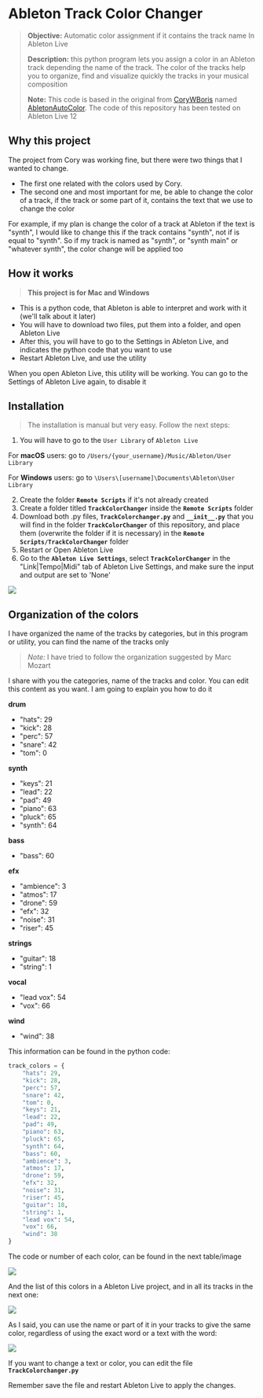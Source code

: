 # Ableton Track Color Changer
> **Objective:** Automatic color assignment if it contains the track name In Ableton Live
>
> **Description:** this python program lets you assign a color in an Ableton track depending the name of the track. The color of the tracks help you to organize, find and visualize quickly the tracks in your musical composition
> 
> **Note:** This code is based in the original from [CoryWBoris](https://github.com/CoryWBoris) named [AbletonAutoColor](https://github.com/CoryWBoris/AbletonAutoColor). The code of this repository has been tested on Ableton Live 12


## Why this project
The project from Cory was working fine, but there were two things that I wanted to change.
* The first one related with the colors used by Cory.
* The second one and most important for me, be able to change the color of a track, if the track or some part of it, contains the text that we use to change the color

For example, if my plan is change the color of a track at Ableton if the text is "synth", I would like to change this if the track contains "synth", not if is equal to "synth". So if my track is named as "synth", or "synth main" or "whatever synth", the color change will be applied too


## How it works
> **This project is for Mac and Windows**

- This is a python code, that Ableton is able to interpret and work with it (we'll talk about it later) 
- You will have to download two files, put them into a folder, and open Ableton Live
- After this, you will have to go to the Settings in Ableton Live, and indicates the python code that you want to use
- Restart Ableton Live, and use the utility

When you open Ableton Live, this utility will be working. You can go to the Settings of Ableton Live again, to disable it


## Installation
> The installation is manual but very easy. Follow the next steps:

1) You will have to go to the `User Library` of `Ableton Live`

For **macOS** users: go to `/Users/{your_username}/Music/Ableton/User Library`

For **Windows** users: go to `\Users\[username]\Documents\Ableton\User Library`

2) Create the folder **`Remote Scripts`** if it's not already created
3) Create a folder titled **`TrackColorChanger`** inside the **`Remote Scripts`** folder
4) Download both .py files, **`TrackColorchanger.py`** and **`__init__.py`** that you will find in the folder **`TrackColorChanger`** of this repository, and place them (overwrite the folder if it is necessary) in the **`Remote Scripts/TrackColorChanger`** folder
5) Restart or Open Ableton Live
6) Go to the **`Ableton Live Settings`**, select **`TrackColorChanger`** in the "Link|Tempo|Midi" tab of Ableton Live Settings, and make sure the input and output are set to 'None'

![](Ableton_Settings.png)


## Organization of the colors
I have organized the name of the tracks by categories, but in this program or utility, you can find the name of the tracks only

> *Note:* I have tried to follow the organization suggested by Marc Mozart

I share with you the categories, name of the tracks and color. You can edit this content as you want. I am going to explain you how to do it

**drum**
- "hats": 29
- "kick": 28
- "perc": 57
- "snare": 42
- "tom": 0

**synth**
- "keys": 21
- "lead": 22
- "pad": 49
- "piano": 63
- "pluck": 65
- "synth": 64

**bass**
- "bass": 60

**efx**
- "ambience": 3
- "atmos": 17
- "drone": 59
- "efx": 32
- "noise": 31
- "riser": 45

**strings**
- "guitar": 18
- "string": 1

**vocal**
- "lead vox": 54
- "vox": 66

**wind**
- "wind": 38

This information can be found in the python code:

```py
track_colors = {
    "hats": 29,
    "kick": 28,
    "perc": 57,
    "snare": 42,
    "tom": 0,
    "keys": 21,
    "lead": 22,
    "pad": 49,
    "piano": 63,
    "pluck": 65,
    "synth": 64,
    "bass": 60,
    "ambience": 3,
    "atmos": 17,
    "drone": 59,
    "efx": 32,
    "noise": 31,
    "riser": 45,
    "guitar": 18,
    "string": 1,
    "lead vox": 54,
    "vox": 66,
    "wind": 38
}
```

The code or number of each color, can be found in the next table/image

![](Ableton_Color_Palette_with_numbers.jpg)

And the list of this colors in a Ableton Live project, and in all its tracks in the next one:

![](Ableton_Tags_and_Colors_by_default.png)

As I said, you can use the name or part of it in your tracks to give the same color, regardless of using the exact word or a text with the word:

![](Ableton_Tags_and_Colors_sample.png)

If you want to change a text or color, you can edit the file **`TrackColorchanger.py`**

Remember save the file and restart Ableton Live to apply the changes.
